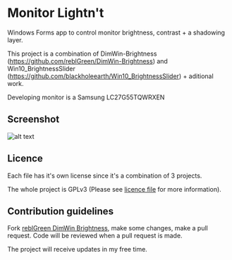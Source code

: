 # Monitor Lightn't
Windows Forms app to control monitor brightness, contrast + a shadowing layer.

This project is a combination of DimWin-Brightness (https://github.com/reblGreen/DimWin-Brightness) and Win10_BrightnessSlider (https://github.com/blackholeearth/Win10_BrightnessSlider) + aditional work.

Developing monitor is a Samsung LC27G55TQWRXEN


## Screenshot ##
![alt text](https://i.ibb.co/5xtfk2h/Print.png)


## Licence ##

Each file has it's own license since it's a combination of 3 projects.

The whole project is GPLv3 (Please see [licence file](/LICENCE.md) for more information).


## Contribution guidelines ##

Fork [reblGreen DimWin Brightness](https://github.com/reblGreen/DimWin-Brightness), make some changes, make a pull request.
Code will be reviewed when a pull request is made.

The project will receive updates in my free time.
